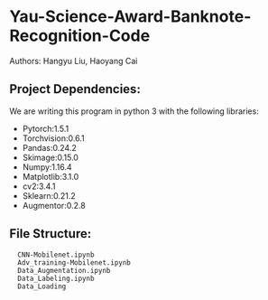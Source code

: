 # Yau-Science-Award-Banknote-Recognition-Code
Authors: Hangyu Liu, Haoyang Cai
## Project Dependencies:
We are writing this program in python 3 with the following libraries:
* Pytorch:1.5.1
* Torchvision:0.6.1
* Pandas:0.24.2
* Skimage:0.15.0
* Numpy:1.16.4
* Matplotlib:3.1.0
* cv2:3.4.1
* Sklearn:0.21.2
* Augmentor:0.2.8
      
## File Structure:
      CNN-Mobilenet.ipynb
      Adv_training-Mobilenet.ipynb
      Data_Augmentation.ipynb
      Data_Labeling.ipynb
      Data_Loading
